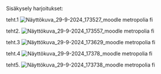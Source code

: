 Sisäkysely harjoitukset:

teht.1
![Näyttökuva_29-9-2024_173527_moodle metropolia fi](https://github.com/user-attachments/assets/3b578460-e6a9-45ba-bf78-97ac00d3b85f)

teht2.
![Näyttökuva_29-9-2024_173557_moodle metropolia fi](https://github.com/user-attachments/assets/770abd3e-cedd-4241-beea-aeefe7e2d6b0)

teht.3
![Näyttökuva_29-9-2024_173629_moodle metropolia fi](https://github.com/user-attachments/assets/872ae65d-83a9-4753-8303-c576fccc11e6)

teht.4
![Näyttökuva_29-9-2024_17378_moodle metropolia fi](https://github.com/user-attachments/assets/68294468-2319-4917-8c06-c284df6ce1cb)

teht5.
![Näyttökuva_29-9-2024_173738_moodle metropolia fi](https://github.com/user-attachments/assets/2e250852-3e61-4344-b38d-a745e34e33ec)
